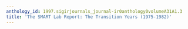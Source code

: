 ```yaml
---
anthology_id: 1997.sigirjournals_journal-ir0anthology0volumeA31A1.3
title: 'The SMART Lab Report: The Transition Years (1975-1982)'
---
```

